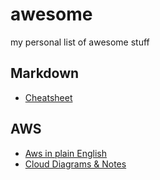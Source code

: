 # awesome
my personal list of awesome stuff

## Markdown
* [Cheatsheet](https://github.com/adam-p/markdown-here/wiki/Markdown-Cheatsheet)

## AWS
* [Aws in plain English](https://www.expeditedssl.com/aws-in-plain-english)
* [Cloud Diagrams & Notes](https://www.awsgeek.com/)

